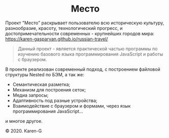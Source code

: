 <h1 align="center">Место</h1>

Проект "Место" раскрывает пользователю всю историческую культуру, разнообразие, красоту, технологический прогресс, и достопримечательности современных - крупнейших городов мира:
https://karen-gasparyan.github.io/russian-travel/

> Данный проект - является практической частью программы
по изучению базового языка программирования JavaScript и работы с браузером.

В проекте реализован современный подход, с построением файловой структуры Nested по БЭМ, а так же:
+ Семантическая разметка;
+ Механизм для построения сеток;
+ Медиа запросы;
+ Адаптивность под разные устройства;
+ Взаимодействие с браузером и формами, через язык программирования JavaScript...

и многое другое.

&copy; 2020. Karen-G

